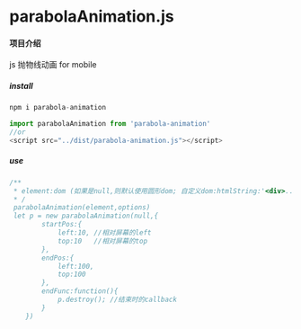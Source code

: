 # parabolaAnimation.js

#### 项目介绍
js 抛物线动画 for mobile

##### install

```js
npm i parabola-animation

import parabolaAnimation from 'parabola-animation'
//or
<script src="../dist/parabola-animation.js"></script>

```

##### use
```js
/**
 * element:dom (如果是null,则默认使用圆形dom; 自定义dom:htmlString:'<div>...</div>' )
 * /
 parabolaAnimation(element,options)
 let p = new parabolaAnimation(null,{
        startPos:{
            left:10, //相对屏幕的left
            top:10   //相对屏幕的top
        },
        endPos:{
            left:100,
            top:100
        },
        endFunc:function(){
            p.destroy(); //结束时的callback
        }
    })
```


